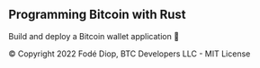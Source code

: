 ## Programming Bitcoin with Rust 
Build and deploy a Bitcoin wallet application 🚀

© Copyright 2022 Fodé Diop, BTC Developers LLC - MIT License 